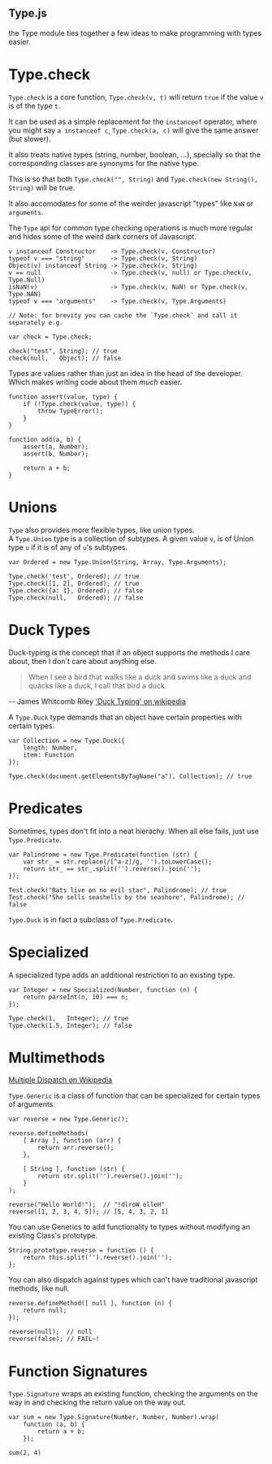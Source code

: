 Type.js
--

the Type module ties together a few ideas to make
programming with types easier.


Type.check
=========

`Type.check` is a core function, `Type.check(v, t)` will
return `true` if the value `v` is of the type `t`.

It can be used as a simple replacement for the `instanceof` operator,
where you might say `a instanceof c`, `Type.check(a, c)` will give
the same answer (but slower).

It also treats native types (string, number, boolean, ...), specially so
that the corresponding classes are synonyms for the native type.

This is so that both `Type.check("", String)` and `Type.check(new String(), String)` will be true.

It also accomodates for some of the weirder javascript "types" like `NaN` or `arguments`.

The `Type` api for common type checking operations is much more regular and hides some
of the weird dark corners of Javascript.

    v instanceof Constructor    -> Type.check(v, Constructor)
    typeof v === "string"       -> Type.check(v, String) 
    Object(v) instanceof String -> Type.check(v, String) 
    v == null                   -> Type.check(v, null) or Type.check(v, Type.Null)
    isNaN(v)                    -> Type.check(v, NaN) or Type.check(v, Type.NAN)
    typeof v === "arguments"    -> Type.check(v, Type.Arguments)
   
    // Note: for brevity you can cache the `Type.check` and call it separately e.g.

    var check = Type.check;

    check("test", String); // true
    check(null,   Object); // false

Types are values rather than just an idea in the head of the developer. Which makes
writing code about them *much* easier.

    function assert(value, type) {
        if (!Type.check(value, type)) {
            throw TypeError();
        }
    } 

    function add(a, b) {
        assert(a, Number);
        assert(b, Number);

        return a + b;
    }        

Unions
==

`Type` also provides more flexible types, like union types.  
A `Type.Union` type is a collection of subtypes. A given value `v`,
is of Union type `u` if it is of any of `u`'s subtypes.

    var Ordered = new Type.Union(String, Array, Type.Arguments);

    Type.check('test', Ordered); // true
    Type.check([1, 2], Ordered); // true
    Type.check({a: 1}, Ordered); // false
    Type.check(null,   Ordered); // false

Duck Types
==

Duck-typing is the concept that if an object supports the methods
I care about, then I don't care about anything else. 

> When I see a bird that walks like a duck and swims like a duck and
> quacks like a duck, I call that bird a duck.

-- James Whitcomb Riley
['Duck Typing' on wikipedia](http://en.wikipedia.org/wiki/Duck_typing)

A `Type.Duck` type demands that an object have certain properties
with certain types.

    var Collection = new Type.Duck({
        length: Number,
        item: Function
    });

    Type.check(document.getElementsByTagName("a"), Collection); // true

Predicates
==

Sometimes, types don't fit into a neat hierachy. When all else
fails, just use `Type.Predicate`.

    var Palindrome = new Type.Predicate(function (str) {
        var str_ = str.replace(/[^a-z]/g, '').toLowerCase();
        return str_ == str_.split('').reverse().join(''); 
    });

    Test.check("Rats live on no evil star", Palindrome); // true
    Test.check("She sells seashells by the seashore", Palindrome); // false

`Type.Duck` is in fact a subclass of `Type.Predicate`.

Specialized
==

A specialized type adds an additional restriction to an existing
type.

    var Integer = new Specialized(Number, function (n) {
        return parseInt(n, 10) === n;
    });

    Type.check(1,   Integer); // true
    Type.check(1.5, Integer); // false

Multimethods
==

[Multiple Dispatch on Wikipedia](http://en.wikipedia.org/wiki/Multimethods)

`Type.Generic` is a class of function that can be specialized for certain
types of arguments.

    var reverse = new Type.Generic();

    reverse.defineMethods(
        [ Array ], function (arr) {
            return arr.reverse();
        },

        [ String ], function (str) {
            return str.split('').reverse().join('');    
        }
    );

    reverse("Hello World!");  // "!dlroW olleH"
    reverse([1, 2, 3, 4, 5]); // [5, 4, 3, 2, 1]

You can use Generics to add functionality to types without modifying 
an existing Class's prototype.

    String.prototype.reverse = function () {
        return this.split('').reverse().join('');
    };

You can also dispatch against types which can't have traditional javascript methods, like null.

    reverse.defineMethod([ null ], function (n) {
        return null;
    });

    reverse(null);  // null
    reverse(false); // FAIL~!

Function Signatures
===

`Type.Signature` wraps an existing function, checking the arguments on the way in and checking
the return value on the way out.

    var sum = new Type.Signature(Number, Number, Number).wrap(
        function (a, b) {
            return a + b;
        });

    sum(2, 4)


